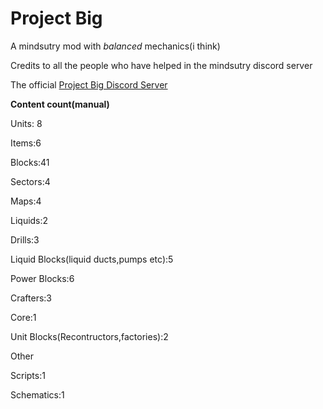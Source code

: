 # Project Big

A mindsutry mod with *balanced* mechanics(i think)

Credits to all the people who have helped in the mindsutry discord server

The official [Project Big Discord Server](https://discord.gg/6evUCpJXu2) 

**Content count(manual)**

  Units: 8

  Items:6
  
  Blocks:41

  Sectors:4

  Maps:4

  Liquids:2

  Drills:3

  Liquid Blocks(liquid ducts,pumps etc):5

  Power Blocks:6

  Crafters:3

  Core:1

  Unit Blocks(Recontructors,factories):2

  Other

  Scripts:1

  Schematics:1
